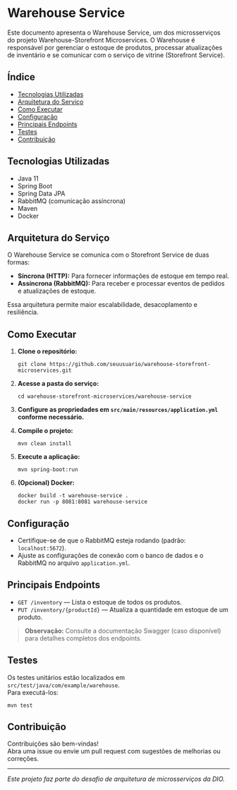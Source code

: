 # Warehouse Service

Este documento apresenta o Warehouse Service, um dos microsserviços do projeto Warehouse-Storefront Microservices. O Warehouse é responsável por gerenciar o estoque de produtos, processar atualizações de inventário e se comunicar com o serviço de vitrine (Storefront Service).

## Índice

- [Tecnologias Utilizadas](#tecnologias-utilizadas)
- [Arquitetura do Serviço](#arquitetura-do-serviço)
- [Como Executar](#como-executar)
- [Configuração](#configuração)
- [Principais Endpoints](#principais-endpoints)
- [Testes](#testes)
- [Contribuição](#contribuição)

## Tecnologias Utilizadas

- Java 11
- Spring Boot
- Spring Data JPA
- RabbitMQ (comunicação assíncrona)
- Maven
- Docker

## Arquitetura do Serviço

O Warehouse Service se comunica com o Storefront Service de duas formas:
- **Síncrona (HTTP):** Para fornecer informações de estoque em tempo real.
- **Assíncrona (RabbitMQ):** Para receber e processar eventos de pedidos e atualizações de estoque.

Essa arquitetura permite maior escalabilidade, desacoplamento e resiliência.

## Como Executar

1. **Clone o repositório:**
   ```
   git clone https://github.com/seuusuario/warehouse-storefront-microservices.git
   ```

2. **Acesse a pasta do serviço:**
   ```
   cd warehouse-storefront-microservices/warehouse-service
   ```

3. **Configure as propriedades em `src/main/resources/application.yml` conforme necessário.**

4. **Compile o projeto:**
   ```
   mvn clean install
   ```

5. **Execute a aplicação:**
   ```
   mvn spring-boot:run
   ```

6. **(Opcional) Docker:**
   ```
   docker build -t warehouse-service .
   docker run -p 8081:8081 warehouse-service
   ```

## Configuração

- Certifique-se de que o RabbitMQ esteja rodando (padrão: `localhost:5672`).
- Ajuste as configurações de conexão com o banco de dados e o RabbitMQ no arquivo `application.yml`.

## Principais Endpoints

- `GET /inventory` — Lista o estoque de todos os produtos.
- `PUT /inventory/{productId}` — Atualiza a quantidade em estoque de um produto.

> **Observação:** Consulte a documentação Swagger (caso disponível) para detalhes completos dos endpoints.

## Testes

Os testes unitários estão localizados em `src/test/java/com/example/warehouse`.  
Para executá-los:
```
mvn test
```

## Contribuição

Contribuições são bem-vindas!  
Abra uma issue ou envie um pull request com sugestões de melhorias ou correções.

---

*Este projeto faz parte do desafio de arquitetura de microsserviços da DIO.*